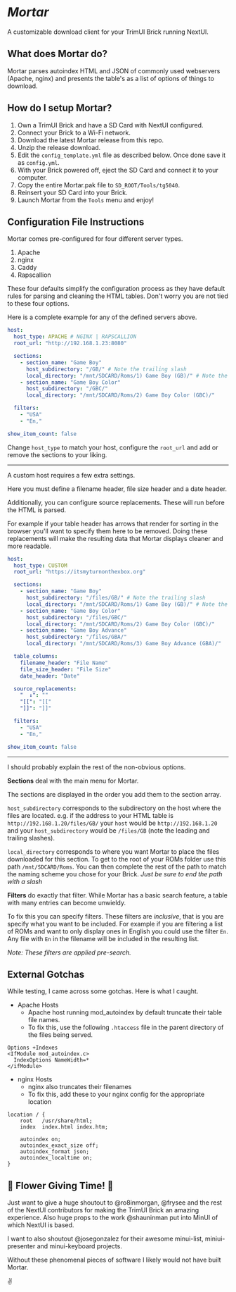 # _Mortar_

A customizable download client for your TrimUI Brick running NextUI.

## What does Mortar do?

Mortar parses autoindex HTML and JSON of commonly used webservers (Apache, nginx) and presents the
table's as a list of options of things to download.

## How do I setup Mortar?

1. Own a TrimUI Brick and have a SD Card with NextUI configured.
2. Connect your Brick to a Wi-Fi network.
3. Download the latest Mortar release from this repo.
4. Unzip the release download.
5. Edit the `config_template.yml` file as described below. Once done save it as `config.yml`.
6. With your Brick powered off, eject the SD Card and connect it to your computer.
7. Copy the entire Mortar.pak file to `SD_ROOT/Tools/tg5040`.
8. Reinsert your SD Card into your Brick.
9. Launch Mortar from the `Tools` menu and enjoy!

## Configuration File Instructions

Mortar comes pre-configured for four different server types.

1. Apache
2. nginx
3. Caddy
4. Rapscallion

These four defaults simplify the configuration process as they have default rules for parsing and cleaning the HTML
tables. Don't worry you are not tied to these four options.

Here is a complete example for any of the defined servers above.

```yaml
host:
  host_type: APACHE # NGINX | RAPSCALLION
  root_url: "http://192.168.1.23:8080"

  sections:
    - section_name: "Game Boy"
      host_subdirectory: "/GB/" # Note the trailing slash
      local_directory: "/mnt/SDCARD/Roms/1) Game Boy (GB)/" # Note the trailing slash
    - section_name: "Game Boy Color"
      host_subdirectory: "/GBC/"
      local_directory: "/mnt/SDCARD/Roms/2) Game Boy Color (GBC)/"

  filters:
    - "USA"
    - "En,"

show_item_count: false
```

Change `host_type` to match your host, configure the `root_url` and add or remove the sections to your liking.

***

A custom host requires a few extra settings.

Here you must define a filename header, file size header and a date header.

Additionally, you can configure source replacements. These will run before the HTML is parsed.

For example if your table header has arrows that render for sorting in the browser you'll want to specify them here to
be removed. Doing these replacements will make the resulting data that Mortar displays cleaner and more readable.

```yaml
host:
  host_type: CUSTOM
  root_url: "https://itsmyturnonthexbox.org"

  sections:
    - section_name: "Game Boy"
      host_subdirectory: "/files/GB/" # Note the trailing slash
      local_directory: "/mnt/SDCARD/Roms/1) Game Boy (GB)/" # Note the trailing slash
    - section_name: "Game Boy Color"
      host_subdirectory: "/files/GBC/"
      local_directory: "/mnt/SDCARD/Roms/2) Game Boy Color (GBC)/"
    - section_name: "Game Boy Advance"
      host_subdirectory: "/files/GBA/"
      local_directory: "/mnt/SDCARD/Roms/3) Game Boy Advance (GBA)/"

  table_columns:
    filename_header: "File Name"
    file_size_header: "File Size"
    date_header: "Date"

  source_replacements:
    "  ↓": ""
    "[[": "[["
    "]]": "]]"

  filters:
    - "USA"
    - "En,"

show_item_count: false
```

***

I should probably explain the rest of the non-obvious options.

**Sections** deal with the main menu for Mortar.

The sections are displayed in the order you add them to the section array.

`host_subdirectory` corresponds to the subdirectory on the host where the files are located.
e.g. if the address to your HTML table is `http://192.168.1.20/files/GB/` your `host` would be `http://192.168.1.20` and
your `host_subdirectory` would be `/files/GB` (note the leading and trailing slashes).

`local_directory` corresponds to where you want Mortar to place the files downloaded for this section. To get to the
root of your ROMs folder use this path `/mnt/SDCARD/Roms`. You can then complete the rest of the path to match the
naming scheme you chose for your Brick. *Just be sure to end the path with a slash*

**Filters** do exactly that filter. While Mortar has a basic search feature, a table with many entries can become
unwieldy.

To fix this you can specify filters. These filters are *inclusive*, that is you are specify what you want to be
included. For example if you are filtering a list of ROMs and want to only display ones in English you could use the
filter `En`. Any file with `En` in the filename will be included in the resulting list.

_Note: These filters are applied pre-search._

## External Gotchas

While testing, I came across some gotchas. Here is what I caught.

- Apache Hosts
    - Apache host running mod_autoindex by default truncate their table file names.
    - To fix this, use the following `.htaccess` file in the parent directory of the files being served.

```
Options +Indexes
<IfModule mod_autoindex.c>
  IndexOptions NameWidth=*
</ifModule>
```

- nginx Hosts
    - nginx also truncates their filenames
    - To fix this, add these to your nginx config for the appropriate location

```
location / {
    root   /usr/share/html;
    index  index.html index.htm;
    
    autoindex on;
    autoindex_exact_size off;
    autoindex_format json;
    autoindex_localtime on;
}
```

## 🌸 Flower Giving Time! 🌸

Just want to give a huge shoutout to @ro8inmorgan, @frysee and the rest of the NextUI contributors for making the TrimUI
Brick an amazing experience. Also huge props to the work @shauninman put into MinUI of which NextUI is based.

I want to also shoutout @josegonzalez for their awesome minui-list, miniui-presenter and minui-keyboard projects.

Without these phenomenal pieces of software I likely would not have built Mortar.

✌️
